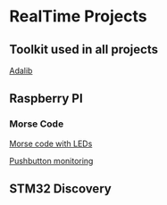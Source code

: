 # RealTime Projects

## Toolkit used in all projects

[Adalib](https://gitlab.com/ada23/toolkit.git)

## Raspberry PI

### Morse Code

[Morse code with LEDs](https://gitlab.com/ada23/realtime/morse.git)

[Pushbutton monitoring](https://gitlab.com/ada23/realtime/button.git)

## STM32 Discovery
